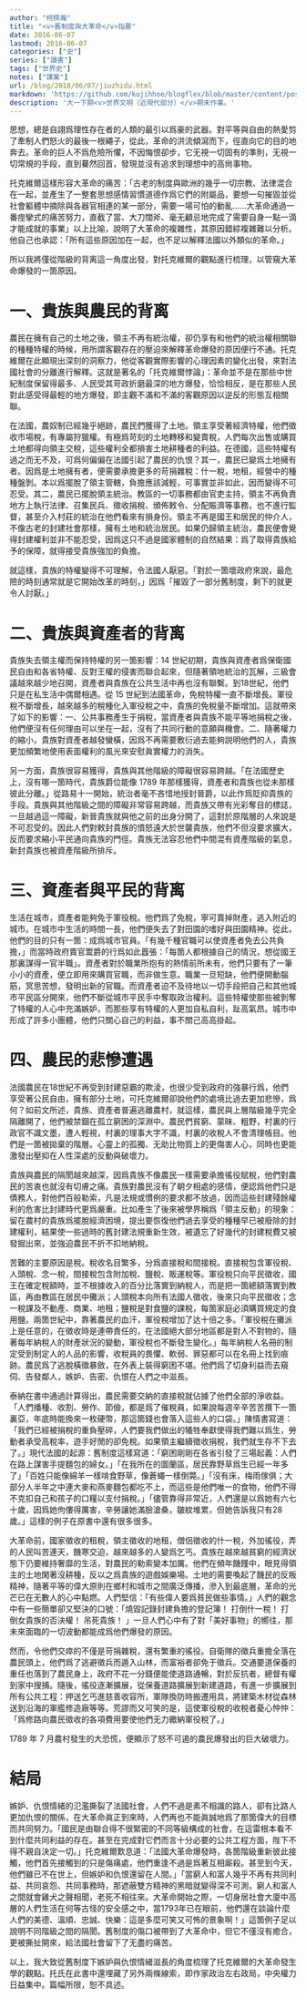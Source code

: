 ```yaml
---
author: "柯棋瀚"
title: "<v>舊制度與大革命</v>指要"
date: 2016-06-07
lastmod: 2016-06-07
categories: ["史"]
series: ["讀書"]
tags: ["世界史"]
notes: ["課業"]
url: /blog/2018/06/07/jiuzhidu.html
markdown: 'https://github.com/kujihhoe/blogflex/blob/master/content/post/2018-06-07-jiuzhidu.md'
description: '大一下期<v>世界文明（近現代部分）</v>期末作業。'
---
```


 思想，總是自詡爲理性存在者的人類的最引以爲豪的武器。對平等與自由的熱愛剪了牽制人們怒火的最後一根繩子，從此，革命的洪流傾瀉而下，徑直向它的目的地奔去。革命的巨人不爲危險所懼，不因悔恨卻步，它无視一切固有的準則，无視一切常規的手段，直到驀然回首，發現並沒有追求到理想中的高尙事物。

托克維爾這樣形容大革命的痛苦：「古老的制度與歐洲的幾乎一切宗教、法律混合在一起，並產生了一整套思想感情習慣道德作爲它們的附屬品，要想一句摧毀並從社會軀體中摘除與各器官相連的某一部分，需要一場可怕的動亂……大革命通過一番痙攣式的痛苦努力，直截了當、大刀闊斧、毫无顧忌地完成了需要自身一點一滴才能成就的事業」以上比喻，說明了大革命的複雜性，其原因錯綜複雜難以分析。他自己也承認：「所有這些原因加在一起，也不足以解釋法國以外類似的革命。」

所以我將僅從階級的背离這一角度出發，對托克維爾的觀點進行梳理，以管窺大革命爆發的一箇原因。

# 一、貴族與農民的背离

農民在擁有自己的土地之後，領主不再有統治權，卻仍享有和他們的統治權相關聯的種種特權的時候，用所謂客觀存在的壓迫來解釋革命爆發的原因便行不通。托克維爾在此顯現出深刻的洞察力，他從客觀實際影響的心理因素的變化出發，來對法國社會的分離進行解釋。这就是著名的「托克維爾悖論」：革命並不是在那些中世紀制度保留得最多、人民受其苛政折磨最深的地方爆發，恰恰相反，是在那些人民對此感受得最輕的地方爆發，即主觀不滿和不滿的客觀原因以逆反的形態互相關聯。

在法國，農奴制已經幾乎絕跡，農民們獲得了土地。領主享受著經濟特權，他們徵收市場稅，有專屬狩獵權。有極爲苛刻的土地轉移和變賣稅，人們每次出售或購買土地都得向領主交稅，這些權利全都損害土地耕種者的利益。在德國，這些特權有過之而无不及，可爲何偏偏在法國引起了農民的仇恨？其一，農民已變爲土地擁有者。因爲是土地擁有者，便需要承擔更多的苛捐雜稅：什一稅，地租，經營中的種種盤剝。本以爲擺脫了領主管轄，負擔應該減輕，可事實並非如此，因而變得不可忍受。其二，農民已擺脫領主統治。教區的一切事務都由官吏主持，領主不再負責地方上執行法律、召集民兵、徵收捐稅、頒佈敕令、分配賑濟等事務，也不進行監督，甚至介入村莊的統治在他們看來有損身份。領主不再是國王和居民的仲介人，不像古老的封建社會那樣，擁有土地和統治居民。如果仍歸領主統治，農民便會覺得封建權利並非不能忍受，因爲这只不過是國家體制的自然結果：爲了取得貴族給予的保障，就得接受貴族強加的負擔。

就這樣，貴族的特權變得不可理解，令法國人厭惡。「對於一箇壞政府來說，最危險的時刻通常就是它開始改革的時刻，」因爲「摧毀了一部分舊制度，剩下的就更令人討厭。」

# 二、貴族與資產者的背离

貴族失去領主權而保持特權的另一箇影響：14 世紀初期，貴族與資產者爲保衛國民自由和各省特權、反對王權的侵害而聯合起來，但隨著領地統治的瓦解，三級會議越來越少地召開，資產者與貴族在公共生活中再也沒有聯繫。到18世紀，他們只是在私生活中偶爾相遇。從 15 世紀到法國革命，免稅特權一直不斷增長。軍役稅不斷增長，越來越多的稅種化入軍役稅之中，貴族的免稅量不斷增加。這就帶來了如下的影響：一、公共事務產生于捐稅，當資產者與貴族不能平等地捐稅之後，他們便沒有任何理由可以坐在一起，沒有了共同行動的意願與機會。二、隨著權力的縮小，貴族對資產者越發蠻橫，因爲不再需要敷衍過去能夠説明他們的人，貴族更加頻繁地使用表面權利的風光來安慰眞實權力的消失。

另一方面，貴族很容易獲得，貴族與其他階級的障礙很容易跨越。「在法國歷史上，沒有哪一箇時代，貴族爵位能像 1789 年那樣獲得，資產者和貴族也從未那樣彼此分離。」從路易十一開始，統治者毫不吝惜地授封晉爵，以此作爲貶抑貴族的手段。貴族與其他階級之間的障礙非常容易跨越，而貴族又帶有光彩奪目的標誌，一旦越過這一障礙，新晉貴族就與他之前的出身分開了，這對於原階層的人來說是不可忍受的。因此人們對敕封貴族的憤怒遠大於世襲貴族，他們不但沒要求擴大，反而要求縮小平民通向貴族的門徑。貴族无法容忍他們中間混有資產階級的氣息，新封貴族也被資產階級所排斥。

# 三、資產者與平民的背离

生活在城市，資產者能夠免于軍役稅。他們爲了免稅，寧可賣掉財產，逃入附近的城市。在城市中生活的時間一長，他們便失去了對田園的嗜好與田園精神。從此，他們的目的只有一箇：成爲城市官員。「有幾千種官職可以使資產者免去公共負擔，」而當時政府賣官鬻爵的行爲如此囂張：「每箇人都根據自己的情況，想從國王那裏謀得一官半職」。資產者對於職業所抱有的熱情前所未有，他們只要有了一筆小小的資產，便立即用來購買官職，而非做生意。職業一旦短缺，他們便開動腦筋，冥思苦想，發明出新的官職。而資產者迫不及待地以一切手段把自己和其他城市平民區分開來，他們不斷從城市平民手中奪取政治權利。這些特權使那些被剝奪了特權的人心中充滿嫉妒，而那些享有特權的人更加自私自利，趾高氣昂。城市中形成了許多小團體，他們只關心自己的利益，事不關己高高掛起。

# 四、農民的悲慘遭遇

法國農民在18世紀不再受到封建惡霸的欺淩，也很少受到政府的強暴行爲，他們享受著公民自由，擁有部分土地，可托克維爾卻說他們的處境比過去更加悲慘，爲何？如前文所述，貴族、資產者普遍逃離農村，就這樣，農民與上層階級幾乎完全隔離開了，他們被禁錮在孤立窮困的深淵中。農民們貧窮、蒙昧、粗野，村裏的行政官不識文墨，遭人輕視，村裏的理事大字不識，村裏的收稅人不會清理帳目。他們是一箇被拋棄的階層。心靈上的孤獨、无助比物質上的更傷害人心，同時也更能激發出壓抑在人性深處的反動與破壞力。

貴族與農民的隔閡越來越深，因爲貴族不像農民一樣需要承擔徭役賦稅，他們對農民的苦衷也就沒有切膚之痛。貴族對農民沒有了朝夕相處的感情，便認爲他們只是債務人，對他們百般勒索，凡是法規或慣例的要求都不放過，因而這些封建殘餘權利的危害比封建時代更爲嚴重。比如產生了後來被學界稱爲「領主反動」的現象：留在農村的貴族爲擺脫經濟困境，提出要恢復他們過去享受的種種早已被廢除的封建權利，結果使一些過時的舊封建法規重新生效，被遺忘了好幾代的封建稅費又被發掘出來，並強迫農民不折不扣地納稅。

苦難的主要原因是稅。稅收名目繁多，分爲直接稅和間接稅。直接稅包含軍役稅、人頭稅、念一稅，間接稅包含附加稅、鹽稅、販運稅等。軍役稅只向平民徵收，國王在確定稅額時，並不根據收入的百分比落實到納稅人，而是把一箇總額落實到教區，再由教區在居民中攤派；人頭稅本向所有法國人徵收，後來只向平民徵收；念一稅課及不動產、商業、地租；鹽稅是對食鹽的課稅，每箇家庭必須購買規定的食用鹽。兩箇世紀中，靠著農民的血汗，軍役稅增加了达十倍之多。「軍役稅在攤派上是任意的，在徵收時是連帶責任的，在法國絕大部分地區都是對人不對物的，隨著每年納稅人的財產狀況的變動，軍役稅也不斷發生變化。」每年納稅人名冊的制定受到制定人的人品的影響，收稅員的畏懼、軟弱、罪惡都可以在名冊上找到痕跡。農民爲了逃脫橫徵暴斂，在外表上裝得窮困不堪。他們爲了切身利益而去窺伺、告發鄰人，嫉妒、告密、仇恨在人們之中滋長。

泰納在書中通過計算得出，農民需要交納的直接稅就佔據了他們全部的淨收益。「人們播種、收割、勞作、節儉，都是爲了催稅員，如果說每週辛辛苦苦攢下一箇裏亞，年底時能換來一枚硬幣，那這箇錢也會落入這些人的口袋。」陳情書寫道：「我們已經被捐稅的重負壓碎，人們要我們做出的犧牲奉獻使得我們難以爲生，勞動者承受高稅率，遊手好閒的卻免稅。如果領主繼續徵收捐稅，我們就生存不下去了。」<v>現代法國的起源：舊制度</v>這樣寫道：「窮困剛剛在各省引發了三場起義：人們在路上謀害手提麵包的婦女。」「在我所在的圖蘭區，居民靠野草爲生已經一年多了」「百姓只能像綿羊一樣啃食野草，像蒼蠅一樣倒斃。」「沒有床，梅雨傢俱；大部分人半年之中連大麥和燕麥麵包都吃不上，而這些是他們唯一的食物，他們不得不克扣自己和孩子的口糧以支付捐稅。」「儘管靠得非常近，人們還是以爲她有六七十歲，因爲她佝僂得厲害，辛勞讓她滿臉滄桑，皺紋堆累，但她告訴我只有28歲。」這樣的例子在原書中還有很多很多。

大革命前，國家徵收的租稅，領主徵收的地租，僧侶徵收的什一稅，外加徭役，弄的人民叫苦連天，饑寒交迫，越來越多的人變爲乞丐。貴族在越來越貧窮的經濟狀態下仍要維持奢靡的生活，對農民的勒索變本加厲。他們在頻年饑饉中，眼見得領主的土地閑著沒耕種，反以之爲貴族的遊戲娛樂場。土地的需要喚起了饑民的反叛精神，隨著平等的偉大原則在鄉村和城市之間廣泛傳播，滲入到最底層，革命的光芒已在无數人的心中點燃。人們堅信：「有些偉人要爲貧民做些事情。」人們的觀念中有一些簡單卻又堅決的口號：「燒毀記錄封建負擔的登記簿！ 打倒什一稅！ 打倒女貴族的否決權！ 吊死貴族！ 」一旦人們心中有了對「美好事物」的嚮往，那未來面臨的一切波動都能成爲他們爆發的原因。

然而，令他們交瘁的不僅是苛捐雜稅，還有繁重的徭役。自衛隊的徵兵重擔全落在農民頭上，他們爲了逃避徵兵而遁入山林，而富裕者卻免于徵兵。交通要道保養的重任也落到了農民身上，政府不花一分錢便能使道路通暢，對於反抗者，總督有權到家中搜捕。隨後，徭役逐漸擴展，從保養道路擴展到新建道路，有進一步擴展到所有公共工程：押送乞丐進慈善收容所，軍隊換防時搬遷用具，將建築木材從森林送到沿海的軍艦修造廠等等。荒謬而又可笑的是，這使軍役稅的收稅者憂心忡忡：「爲修路向農民徵收的各項費用要使他們无力繳納軍役稅了。」

1789 年 7 月農村發生的大恐慌，便顯示了怒不可遏的農民爆發出的巨大破壞力。

# 結局

嫉妒、仇恨情緒的氾濫撕裂了法國社會，人們不過是素不相識的路人，卻有比路人更加仇恨的關係，在大革命眞正到來時，人們再也不能眞誠地爲了那箇偉大的目標而共同努力。「國民是由聯合得不很緊密的不同等級構成的社會，在這雷根本看不到什麼共同利益的存在。甚至在完成對它們而言十分必要的公共工程方面，陛下不得不親自決定一切。」托克維爾歎息道：「法國大革命爆發時，各箇階級重新彼此接觸，他們首先接觸到的只是傷痛處，他們重逢不過是爲著互相廝殺。甚至到今天，他們雖已不在世上，但嫉妒和仇恨還留在人間。」「當窮人和富人幾乎不再有共同利益、共同哀怨、共同事務時，那遮蔽雙方精神的黑暗就變得深不可測，窮人和富人之間就會雞犬之聲相聞，老死不相往來。大革命開始之際，一切身居社會大廈中高層的人們生活在何等古怪的安全感之中，當1793年已在眼前，他們還在談論什麼人們的美德、溫順、忠誠、快樂：這是多麼可笑又可怖的景象啊！」這箇例子足以說明不同階級之間的隔閡。舊制度的傷口被帶到了大革命中，但它不僅沒有癒合，更被撕扯開來，給法國社會留下了无盡的痛苦。

以上，我大致從舊制度下嫉妒與仇恨情緒滋長的角度梳理了托克維爾的大革命發生學的觀點。托氏在此書中還埋藏了另外兩條線索，即作家政治左右政局，中央權力日益集中。篇幅所限，恕不具述。
